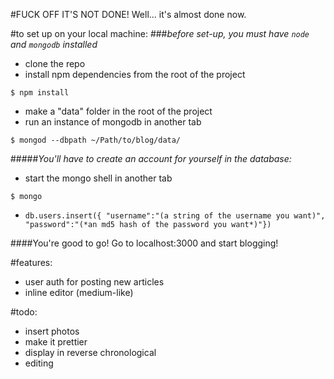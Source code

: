 #FUCK OFF IT'S NOT DONE!
Well... it's almost done now.

#to set up on your local machine:
###*before set-up, you must have `node` and `mongodb` installed*
- clone the repo
- install npm dependencies from the root of the project
```
$ npm install
```
- make a "data" folder in the root of the project
- run an instance of mongodb in another tab
```
$ mongod --dbpath ~/Path/to/blog/data/
```

#####*You'll have to create an account for yourself in the database:*
- start the mongo shell in another tab
```
$ mongo
```
- ```db.users.insert({ "username":"(a string of the username you want)", "password":"(*an md5 hash of the password you want*)"})```

####You're good to go! Go to localhost:3000 and start blogging!


#features:
- user auth for posting new articles
- inline editor (medium-like)

#todo:
- insert photos
- make it prettier
- display in reverse chronological
- editing
